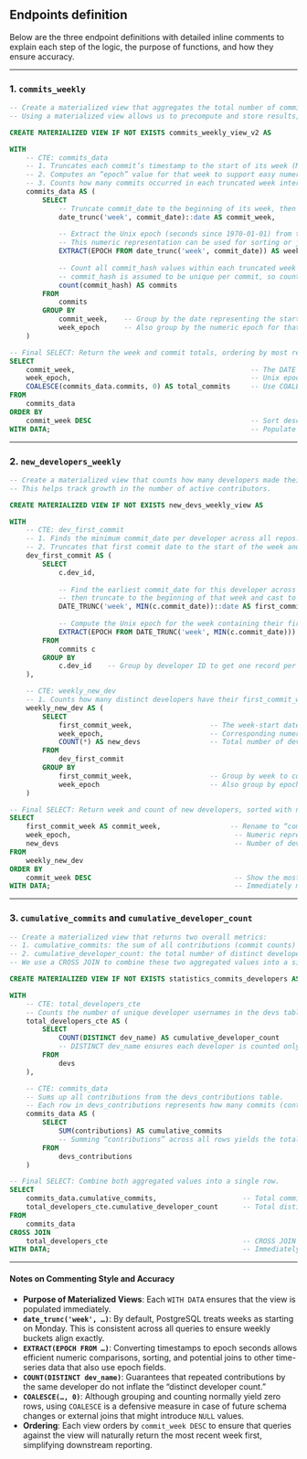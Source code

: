 ## Endpoints definition

Below are the three endpoint definitions with detailed inline comments to explain each step of the logic, the purpose of functions, and how they ensure accuracy.

---

### 1. `commits_weekly`

```sql
-- Create a materialized view that aggregates the total number of commits per week across all repositories.
-- Using a materialized view allows us to precompute and store results, improving query performance for downstream analytics.

CREATE MATERIALIZED VIEW IF NOT EXISTS commits_weekly_view_v2 AS

WITH
    -- CTE: commits_data
    -- 1. Truncates each commit’s timestamp to the start of its week (Monday by default).
    -- 2. Computes an “epoch” value for that week to support easy numeric comparisons.
    -- 3. Counts how many commits occurred in each truncated week interval.
    commits_data AS (
        SELECT
            -- Truncate commit_date to the beginning of its week, then cast to DATE for readability.
            date_trunc('week', commit_date)::date AS commit_week,
            
            -- Extract the Unix epoch (seconds since 1970-01-01) from the truncated week timestamp.
            -- This numeric representation can be used for sorting or joining if needed.
            EXTRACT(EPOCH FROM date_trunc('week', commit_date)) AS week_epoch,
            
            -- Count all commit_hash values within each truncated week bucket.
            -- commit_hash is assumed to be unique per commit, so counting them yields total commits.
            count(commit_hash) AS commits
        FROM
            commits
        GROUP BY
            commit_week,    -- Group by the date representing the start of each week
            week_epoch      -- Also group by the numeric epoch for that same week
    )

-- Final SELECT: Return the week and commit totals, ordering by most recent week first.
SELECT
    commit_week,                                           -- The DATE corresponding to the Monday (or week start) of that week
    week_epoch,                                            -- Unix epoch of the same week for numeric sorting/comparison
    COALESCE(commits_data.commits, 0) AS total_commits     -- Use COALESCE to ensure zero if no commits, though grouping should eliminate NULLs
FROM
    commits_data
ORDER BY
    commit_week DESC                                       -- Sort descending so the newest weeks appear first
WITH DATA;                                                 -- Populate the materialized view immediately with this data
```

---

### 2. `new_developers_weekly`

```sql
-- Create a materialized view that counts how many developers made their first commit in each week.
-- This helps track growth in the number of active contributors.

CREATE MATERIALIZED VIEW IF NOT EXISTS new_devs_weekly_view AS

WITH
    -- CTE: dev_first_commit
    -- 1. Finds the minimum commit_date per developer across all repos.
    -- 2. Truncates that first commit date to the start of the week and computes its epoch.
    dev_first_commit AS (
        SELECT
            c.dev_id,
            
            -- Find the earliest commit_date for this developer across all repositories,
            -- then truncate to the beginning of that week and cast to DATE.
            DATE_TRUNC('week', MIN(c.commit_date))::date AS first_commit_week,
            
            -- Compute the Unix epoch for the week containing their first commit
            EXTRACT(EPOCH FROM DATE_TRUNC('week', MIN(c.commit_date))) AS week_epoch
        FROM
            commits c
        GROUP BY
            c.dev_id    -- Group by developer ID to get one record per developer
    ),

    -- CTE: weekly_new_dev
    -- 1. Counts how many distinct developers have their first_commit_week equal to each given week.
    weekly_new_dev AS (
        SELECT
            first_commit_week,                   -- The week-start date when these new developers first contributed
            week_epoch,                          -- Corresponding numeric epoch for that week
            COUNT(*) AS new_devs                 -- Total number of developers whose first commit was in that week
        FROM
            dev_first_commit
        GROUP BY
            first_commit_week,                   -- Group by week to count developers per week
            week_epoch                           -- Also group by epoch to retain numeric week value
    )

-- Final SELECT: Return week and count of new developers, sorted with newest weeks first.
SELECT
    first_commit_week AS commit_week,                 -- Rename to “commit_week” for consistency with other views
    week_epoch,                                        -- Numeric representation of that week
    new_devs                                           -- Number of developers whose first commit fell in that week
FROM
    weekly_new_dev
ORDER BY
    commit_week DESC                                   -- Show the most recent weeks first
WITH DATA;                                             -- Immediately materialize and store results
```

---

### 3. `cumulative_commits` and `cumulative_developer_count`

```sql
-- Create a materialized view that returns two overall metrics:
-- 1. cumulative_commits: the sum of all contributions (commit counts) across every developer and repo.
-- 2. cumulative_developer_count: the total number of distinct developers in our dataset.
-- We use a CROSS JOIN to combine these two aggregated values into a single-row result.

CREATE MATERIALIZED VIEW IF NOT EXISTS statistics_commits_developers AS

WITH
    -- CTE: total_developers_cte
    -- Counts the number of unique developer usernames in the devs table.
    total_developers_cte AS (
        SELECT
            COUNT(DISTINCT dev_name) AS cumulative_developer_count
            -- DISTINCT dev_name ensures each developer is counted only once, even if they have multiple repo entries.
        FROM
            devs
    ),

    -- CTE: commits_data
    -- Sums up all contributions from the devs_contributions table.
    -- Each row in devs_contributions represents how many commits (contributions) a given dev made to a specific repo.
    commits_data AS (
        SELECT
            SUM(contributions) AS cumulative_commits
            -- Summing “contributions” across all rows yields the total number of commits in the system.
        FROM
            devs_contributions
    )

-- Final SELECT: Combine both aggregated values into a single row.
SELECT
    commits_data.cumulative_commits,                     -- Total commit count across all developers/repos
    total_developers_cte.cumulative_developer_count      -- Total distinct developer count
FROM
    commits_data
CROSS JOIN
    total_developers_cte                                 -- CROSS JOIN guarantees a Cartesian product that yields one row
WITH DATA;                                               -- Immediately populate the materialized view
```

---

#### Notes on Commenting Style and Accuracy

* **Purpose of Materialized Views**: Each `WITH DATA` ensures that the view is populated immediately.
* **`date_trunc('week', …)`**: By default, PostgreSQL treats weeks as starting on Monday. This is consistent across all queries to ensure weekly buckets align exactly.
* **`EXTRACT(EPOCH FROM …)`**: Converting timestamps to epoch seconds allows efficient numeric comparisons, sorting, and potential joins to other time-series data that also use epoch fields.
* **`COUNT(DISTINCT dev_name)`**: Guarantees that repeated contributions by the same developer do not inflate the “distinct developer count.”
* **`COALESCE(…, 0)`**: Although grouping and counting normally yield zero rows, using `COALESCE` is a defensive measure in case of future schema changes or external joins that might introduce `NULL` values.
* **Ordering**: Each view orders by `commit_week DESC` to ensure that queries against the view will naturally return the most recent week first, simplifying downstream reporting.
